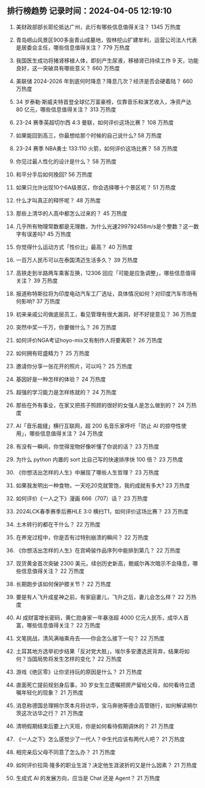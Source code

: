 
## 排行榜趋势 记录时间：2024-04-05 12:19:10
  
  1. 美财政部部长耶伦抵达广州，此行有哪些信息值得关注？ 1345 万热度
    
  2. 青岛崂山风景区900多亩青山成墓地，毁林挖山扩建牟利，运营公司法人代表是居委会主任，哪些信息值得关注？ 779 万热度
    
  3. 我国医生成功将猪肾移植人体，即刻产生尿液，移植肾已持续工作 9 天，功能良好，这一突破具有哪些意义？ 660 万热度
    
  4. 美联储 2024-2026 年到底何时降息？降息几次？经济是否会硬着陆？ 660 万热度
    
  5. 34 岁泰勒·斯威夫特首登全球亿万富豪榜，仅靠音乐和演艺收入，净资产达 80 亿元，哪些信息值得关注？ 313 万热度
    
  6. 23-24 赛季英超切尔西 4:3 曼联，如何评价这场比赛？ 108 万热度
    
  7. 如果能回到高三，你最想给那个时候的自己说什么? 58 万热度
    
  8. 23-24 赛季 NBA勇士 133:110 火箭，如何评价这场比赛？ 58 万热度
    
  9. 你见过最人性化的设计是什么？ 58 万热度
    
  10. 和平分手后如何挽回? 56 万热度
    
  11. 如果只允许出现10个6A级景区，你会选择哪十个景区呢？ 51 万热度
    
  12. 什么才叫真正的释怀呢？ 48 万热度
    
  13. 那些上清华的人高中都怎么过来的？ 45 万热度
    
  14. 几乎所有物理常数都是无理数，为什么光速299792458m/s是个整数？这一数字有误差吗? 45 万热度
    
  15. 你觉得什么运动方式「性价比」最高？ 40 万热度
    
  16. 一百万人民币可以在泰国清迈生活多久？ 39 万热度
    
  17. 高铁走到半路两车乘客互换，12306 回应「可能是应急调整」，哪些信息值得关注？ 39 万热度
    
  18. 报道称特斯拉将为印度电动汽车工厂选址，具体情况如何？对印度汽车市场有何影响? 37 万热度
    
  19. 初来亲戚公司做底层员工，看见管理有很大漏洞，好不好提意见？ 36 万热度
    
  20. 突然中奖一千万，你要做什么？ 26 万热度
    
  21. 如何评价NGA考证hoyo-mix又有制作人将要离职？ 26 万热度
    
  22. 如何拥有旺盛精力？ 25 万热度
    
  23. 邀请你分享一张花开的照片，可以吗？ 25 万热度
    
  24. 基因好是一种怎样的体验？ 24 万热度
    
  25. 超强的学习能力是怎样练就的？ 24 万热度
    
  26. 那些在外有事业，在家又把孩子照顾的很好的女强人是怎么做到的？ 24 万热度
    
  27. AI「音乐裁缝」横行互联网，超 200 名音乐家呼吁「防止 AI 的掠夺性使用」，哪些信息值得关注？ 24 万热度
    
  28. 有没有一瞬间，你觉得宠物好像听懂了你说的话？ 23 万热度
    
  29. 为什么 python 内置的 sort 比自己写的快速排序快 100 倍？ 23 万热度
    
  30. 《你想活出怎样的人生》中展现了哪些人生哲理？ 23 万热度
    
  31. 如果我发明出一种食物，一天吃20克就管饱，我的成就有多大? 23 万热度
    
  32. 如何评价《一人之下》漫画 666（707）话？ 23 万热度
    
  33. 2024LCK春季赛季后赛HLE 3:0 横扫T1，如何评价这场比赛？ 23 万热度
    
  34. 土木转行的都在干什么？ 22 万热度
    
  35. 在养宠过程中，你是否有过特别崩溃的瞬间？ 22 万热度
    
  36. 《你想活出怎样的人生》在宫崎骏作品序列中能排到第几？ 22 万热度
    
  37. 现货黄金首次突破 2300 美元，续创历史新高，鲍威尔再次暗示不会降息，哪些信息值得关注？ 22 万热度
    
  38. 长期跑步该如何保护膝关节？ 22 万热度
    
  39. 要是有人飞升成星神之前，有家庭妻儿，飞升之后，妻儿会怎么样？ 22 万热度
    
  40. AI 成财富增长密码，黄仁勋身家一年暴涨超 4000 亿元人民币，成华人首富，哪些信息值得关注？ 22 万热度
    
  41. 文笔挑战，清风满袖乘舟去——你会怎么接下一句？ 22 万热度
    
  42. 土耳其地方选举初步结果「反对党大胜」，埃尔多安遭选民背弃，结果将如何？当国局势将发生怎样的变化？ 22 万热度
    
  43. 游戏《绝区零》让你坚持玩的原因是什么？ 21 万热度
    
  44. 直面死亡提前规划身后事，30 岁女生立遗嘱把房产留给父母，如何看待立遗嘱年轻化的现象？ 21 万热度
    
  45. 消息称德国总理朔尔茨本月将访华，宝马奔驰等德企高管随行，如何解读朔尔茨这次访华之行？ 21 万热度
    
  46. 清明假期结束后要上六天班，你是如何看待假期调休的？ 21 万热度
    
  47. 《一人之下》怎么感觉少了一代人？中生代应该有两代人吧？ 21 万热度
    
  48. 相完亲后父母不同意了怎么办？ 21 万热度
    
  49. 如何评价拉简·隆多的职业生涯？决定他生涯波折的又是什么因素？ 21 万热度
    
  50. 生成式 AI 的发展方向，应当是 Chat 还是 Agent？ 21 万热度
    